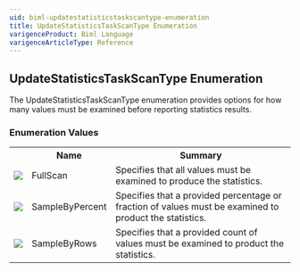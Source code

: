 ```yaml
---
uid: biml-updatestatisticstaskscantype-enumeration
title: UpdateStatisticsTaskScanType Enumeration
varigenceProduct: Biml Language
varigenceArticleType: Reference
---
```


## UpdateStatisticsTaskScanType Enumeration<div class="LanguageSummary"><div class ="SummaryItem">The UpdateStatisticsTaskScanType enumeration provides options for how many values must be examined before reporting statistics results.</div></div><div class="EnumValueGroup">### Enumeration Values<table id="EnumValue" class="MemberList"><tbody><tr><th class="MemberTypeIconColumnHeader">&nbsp;</th><th class="MemberNameColumnHeader">Name</th><th class="MemberSummaryColumnHeader">Summary</th></tr><tr class="cd0"><td align="center" class="MemberTypeIcon"><img src="enumValue.png"></img></td><td class="MemberName">FullScan</td><td class="MemberSummary"><div class ="SummaryItem">Specifies that all values must be examined to produce the statistics.</div></td></tr><tr class="cd1"><td align="center" class="MemberTypeIcon"><img src="enumValue.png"></img></td><td class="MemberName">SampleByPercent</td><td class="MemberSummary"><div class ="SummaryItem">Specifies that a provided percentage or fraction of values must be examined to product the statistics.</div></td></tr><tr class="cd0"><td align="center" class="MemberTypeIcon"><img src="enumValue.png"></img></td><td class="MemberName">SampleByRows</td><td class="MemberSummary"><div class ="SummaryItem">Specifies that a provided count of values must be examined to product the statistics.</div></td></tr></tbody></table></div>